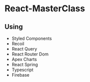 # React-MasterClass
## Using
- Styled Components
- Recoil
- React Query
- React Router Dom
- Apex Charts
- React Spring
- Typescript
- Firebase
